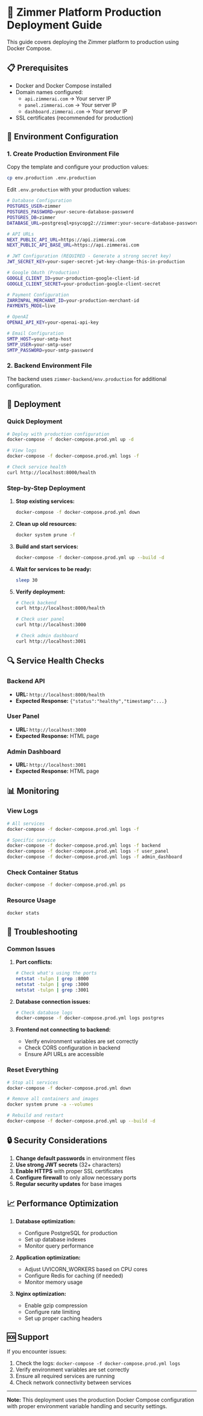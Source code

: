# 🚀 Zimmer Platform Production Deployment Guide

This guide covers deploying the Zimmer platform to production using Docker Compose.

## 📋 Prerequisites

- Docker and Docker Compose installed
- Domain names configured:
  - `api.zimmerai.com` → Your server IP
  - `panel.zimmerai.com` → Your server IP  
  - `dashboard.zimmerai.com` → Your server IP
- SSL certificates (recommended for production)

## 🔧 Environment Configuration

### 1. Create Production Environment File

Copy the template and configure your production values:

```bash
cp env.production .env.production
```

Edit `.env.production` with your production values:

```bash
# Database Configuration
POSTGRES_USER=zimmer
POSTGRES_PASSWORD=your-secure-database-password
POSTGRES_DB=zimmer
DATABASE_URL=postgresql+psycopg2://zimmer:your-secure-database-password@postgres:5432/zimmer

# API URLs
NEXT_PUBLIC_API_URL=https://api.zimmerai.com
NEXT_PUBLIC_API_BASE_URL=https://api.zimmerai.com

# JWT Configuration (REQUIRED - Generate a strong secret key)
JWT_SECRET_KEY=your-super-secret-jwt-key-change-this-in-production

# Google OAuth (Production)
GOOGLE_CLIENT_ID=your-production-google-client-id
GOOGLE_CLIENT_SECRET=your-production-google-client-secret

# Payment Configuration
ZARRINPAL_MERCHANT_ID=your-production-merchant-id
PAYMENTS_MODE=live

# OpenAI
OPENAI_API_KEY=your-openai-api-key

# Email Configuration
SMTP_HOST=your-smtp-host
SMTP_USER=your-smtp-user
SMTP_PASSWORD=your-smtp-password
```

### 2. Backend Environment File

The backend uses `zimmer-backend/env.production` for additional configuration.

## 🚀 Deployment

### Quick Deployment

```bash
# Deploy with production configuration
docker-compose -f docker-compose.prod.yml up -d

# View logs
docker-compose -f docker-compose.prod.yml logs -f

# Check service health
curl http://localhost:8000/health
```

### Step-by-Step Deployment

1. **Stop existing services:**
   ```bash
   docker-compose -f docker-compose.prod.yml down
   ```

2. **Clean up old resources:**
   ```bash
   docker system prune -f
   ```

3. **Build and start services:**
   ```bash
   docker-compose -f docker-compose.prod.yml up --build -d
   ```

4. **Wait for services to be ready:**
   ```bash
   sleep 30
   ```

5. **Verify deployment:**
   ```bash
   # Check backend
   curl http://localhost:8000/health
   
   # Check user panel
   curl http://localhost:3000
   
   # Check admin dashboard
   curl http://localhost:3001
   ```

## 🔍 Service Health Checks

### Backend API
- **URL:** `http://localhost:8000/health`
- **Expected Response:** `{"status":"healthy","timestamp":...}`

### User Panel
- **URL:** `http://localhost:3000`
- **Expected Response:** HTML page

### Admin Dashboard
- **URL:** `http://localhost:3001`
- **Expected Response:** HTML page

## 📊 Monitoring

### View Logs
```bash
# All services
docker-compose -f docker-compose.prod.yml logs -f

# Specific service
docker-compose -f docker-compose.prod.yml logs -f backend
docker-compose -f docker-compose.prod.yml logs -f user_panel
docker-compose -f docker-compose.prod.yml logs -f admin_dashboard
```

### Check Container Status
```bash
docker-compose -f docker-compose.prod.yml ps
```

### Resource Usage
```bash
docker stats
```

## 🔧 Troubleshooting

### Common Issues

1. **Port conflicts:**
   ```bash
   # Check what's using the ports
   netstat -tulpn | grep :8000
   netstat -tulpn | grep :3000
   netstat -tulpn | grep :3001
   ```

2. **Database connection issues:**
   ```bash
   # Check database logs
   docker-compose -f docker-compose.prod.yml logs postgres
   ```

3. **Frontend not connecting to backend:**
   - Verify environment variables are set correctly
   - Check CORS configuration in backend
   - Ensure API URLs are accessible

### Reset Everything
```bash
# Stop all services
docker-compose -f docker-compose.prod.yml down

# Remove all containers and images
docker system prune -a --volumes

# Rebuild and restart
docker-compose -f docker-compose.prod.yml up --build -d
```

## 🔒 Security Considerations

1. **Change default passwords** in environment files
2. **Use strong JWT secrets** (32+ characters)
3. **Enable HTTPS** with proper SSL certificates
4. **Configure firewall** to only allow necessary ports
5. **Regular security updates** for base images

## 📈 Performance Optimization

1. **Database optimization:**
   - Configure PostgreSQL for production
   - Set up database indexes
   - Monitor query performance

2. **Application optimization:**
   - Adjust UVICORN_WORKERS based on CPU cores
   - Configure Redis for caching (if needed)
   - Monitor memory usage

3. **Nginx optimization:**
   - Enable gzip compression
   - Configure rate limiting
   - Set up proper caching headers

## 🆘 Support

If you encounter issues:

1. Check the logs: `docker-compose -f docker-compose.prod.yml logs`
2. Verify environment variables are set correctly
3. Ensure all required services are running
4. Check network connectivity between services

---

**Note:** This deployment uses the production Docker Compose configuration with proper environment variable handling and security settings.
